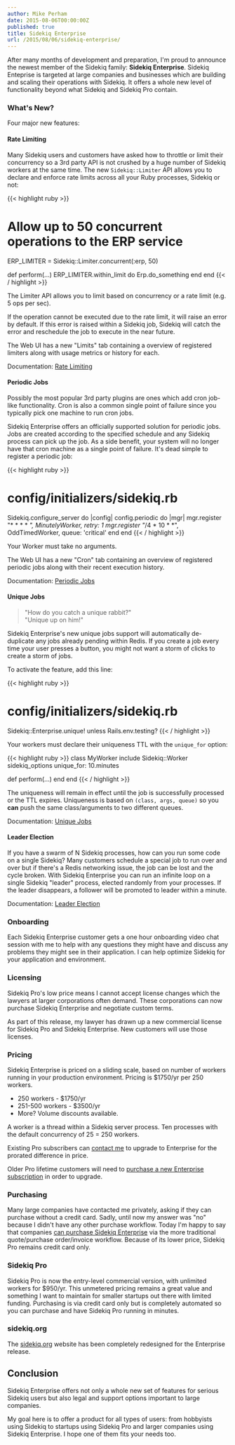 ```yaml
---
author: Mike Perham
date: 2015-08-06T00:00:00Z
published: true
title: Sidekiq Enterprise
url: /2015/08/06/sidekiq-enterprise/
---
```


After many months of development and preparation, I'm proud to announce the newest
member of the Sidekiq family: **Sidekiq Enterprise**.  Sidekiq Enteprise
is targeted at large companies and businesses which are building and scaling their
operations with Sidekiq. It offers a whole new level of functionality
beyond what Sidekiq and Sidekiq Pro contain.

### What's New?

Four major new features:

#### Rate Limiting

Many Sidekiq users and customers have asked how to throttle or limit
their concurrency so a 3rd party API is not crushed by a huge number
of Sidekiq workers at the same time.  The new `Sidekiq::Limiter` API
allows you to declare and enforce rate limits across all your Ruby
processes, Sidekiq or not:

{{< highlight ruby >}}
# Allow up to 50 concurrent operations to the ERP service
ERP_LIMITER = Sidekiq::Limiter.concurrent(:erp, 50)

def perform(...)
  ERP_LIMITER.within_limit do
    Erp.do_something
  end
end
{{< / highlight >}}

The Limiter API allows you to limit based on concurrency or a rate limit
(e.g. 5 ops per sec).

If the operation cannot be executed due to the rate limit, it will raise
an error by default.  If this error is raised within a Sidekiq job, Sidekiq
will catch the error and reschedule the job to execute in the near future.

The Web UI has a new "Limits" tab containing a overview of registered limiters
along with usage metrics or history for each.

Documentation: [Rate Limiting][0]

#### Periodic Jobs

Possibly the most popular 3rd party plugins are ones which add cron job-like
functionality.  Cron is also a common single point of failure since you typically
pick one machine to run cron jobs.

Sidekiq Enterprise offers an officially supported solution for periodic jobs.
Jobs are created according to the specified schedule and any Sidekiq process can pick up the job.
As a side benefit, your system will no longer have that cron machine as a single point of failure.
It's dead simple to register a periodic job:

{{< highlight ruby >}}
# config/initializers/sidekiq.rb
Sidekiq.configure_server do |config|
  config.periodic do |mgr|
    mgr.register "* * * * *", MinutelyWorker, retry: 1
    mgr.register "*/4 * 10 * *", OddTimedWorker, queue: 'critical'
  end
end
{{< / highlight >}}

Your Worker must take no arguments.

The Web UI has a new "Cron" tab containing an overview of registered periodic jobs
along with their recent execution history.

Documentation: [Periodic Jobs][2]

#### Unique Jobs

> "How do you catch a unique rabbit?"  
> "Unique up on him!"

Sidekiq Enterprise's new unique jobs support will automatically de-duplicate
any jobs already pending within Redis.  If you create a job every time your
user presses a button, you might not want a storm of clicks to create a storm of jobs.

To activate the feature, add this line:

{{< highlight ruby >}}
# config/initializers/sidekiq.rb
Sidekiq::Enterprise.unique! unless Rails.env.testing?
{{< / highlight >}}

Your workers must declare their uniqueness TTL with the `unique_for` option:

{{< highlight ruby >}}
class MyWorker
  include Sidekiq::Worker
  sidekiq_options unique_for: 10.minutes

  def perform(...)
  end
end
{{< / highlight >}}

The uniqueness will remain in effect until the job is successfully processed or the TTL expires.
Uniqueness is based on `(class, args, queue)` so you **can** push the same class/arguments
to two different queues.

Documentation: [Unique Jobs][5]

#### Leader Election

If you have a swarm of N Sidekiq processes, how can you run some code
on a single Sidekiq?  Many customers schedule a special job to run over and
over but if there's a Redis networking issue, the job can be lost and the cycle
broken.  With Sidekiq Enterprise you can run an infinite loop on a
single Sidekiq "leader" process, elected randomly from your processes.  If the
leader disappears, a follower will be promoted to leader within a minute.

Documentation: [Leader Election][1]

### Onboarding

Each Sidekiq Enterprise customer gets a one hour onboarding video chat session with me to help
with any questions they might have and discuss any problems they might see in their
application.  I can help optimize Sidekiq for your application and environment.

### Licensing

Sidekiq Pro's low price means I cannot accept license changes which the lawyers at larger
corporations often demand.  These corporations can now purchase Sidekiq Enterprise
and negotiate custom terms.

As part of this release, my lawyer has drawn up a new commercial license for Sidekiq Pro
and Sidekiq Enterprise.  New customers will use those licenses.

### Pricing

Sidekiq Enterprise is priced on a sliding scale, based on number of workers running in
your production environment.  Pricing is $1750/yr per 250 workers.

* 250 workers - $1750/yr
* 251-500 workers - $3500/yr
* More?  Volume discounts available.

A worker is a thread within a Sidekiq server process.  Ten processes with the default
concurrency of 25 = 250 workers.

Existing Pro subscribers can [contact me][4] to upgrade to Enterprise for the
prorated difference in price.

Older Pro lifetime customers will need to [purchase a new Enterprise subscription][3]
in order to upgrade.

### Purchasing

Many large companies have contacted me privately, asking if they can purchase
without a credit card.  Sadly, until now my answer was "no" because I
didn't have any other purchase workflow.  Today I'm happy to say that
companies [can purchase Sidekiq Enterprise][3] via the more traditional
quote/purchase order/invoice workflow.  Because of its lower price, Sidekiq Pro
remains credit card only.

### Sidekiq Pro

Sidekiq Pro is now the entry-level commercial version, with unlimited workers for $950/yr.
This unmetered pricing remains a great value and something I want to maintain for smaller
startups out there with limited funding.  Purchasing is via credit card only but is completely
automated so you can purchase and have Sidekiq Pro running in minutes.

### sidekiq.org

The [sidekiq.org](http://sidekiq.org) website has been completely redesigned for the Enterprise release.

## Conclusion

Sidekiq Enterprise offers not only a whole new set of features for serious Sidekiq users
but also legal and support options important to large companies.

My goal here is to offer a product for all types of users: from hobbyists using Sidekiq
to startups using Sidekiq Pro and larger companies using Sidekiq Enterprise.  I hope
one of them fits your needs too.

[0]: https://github.com/mperham/sidekiq/wiki/Ent-Rate-Limiting
[1]: https://github.com/mperham/sidekiq/wiki/Ent-Leader-Election
[2]: https://github.com/mperham/sidekiq/wiki/Ent-Periodic-Jobs
[3]: https://enterprise.contribsys.com/quote.html
[4]: mailto:mike&#40;contribsys.com?subject=Enterprise%20Upgrade
[5]: https://github.com/mperham/sidekiq/wiki/Ent-Unique-Jobs
